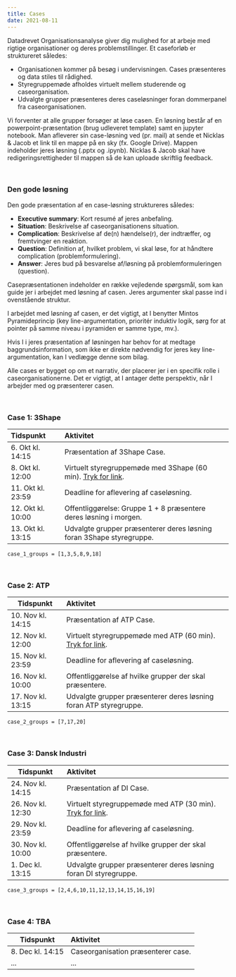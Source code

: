 ```yaml
---
title: Cases
date: 2021-08-11
---
```



Datadrevet Organisationsanalyse giver dig mulighed for at arbeje med rigtige organisationer og deres problemstillinger. Et caseforløb er struktureret således:

- Organisationen kommer på besøg i undervisningen. Cases præsenteres og data stiles til rådighed.
- Styregruppemøde afholdes virtuelt mellem studerende og caseorganisation.
- Udvalgte grupper præsenteres deres caseløsninger foran dommerpanel fra caseorganisationen. 

Vi forventer at alle grupper forsøger at løse casen. En løsning består af en powerpoint-præsentation (brug udleveret template) samt en jupyter notebook. Man afleverer sin case-løsning ved (pr. mail) at sende et Nicklas & Jacob et link til en mappe på en sky (fx. Google Drive). Mappen indeholder jeres løsning (.pptx og .ipynb). Nicklas & Jacob skal have redigeringsrettigheder til mappen så de kan uploade skriftlig feedback.


&nbsp;
### Den gode løsning
Den gode præsentation af en case-løsning struktureres således:

- **Executive summary**: Kort resumé af jeres anbefaling.
- **Situation**: Beskrivelse af caseorganisationens situation.
- **Complication**: Beskrivelse af de(n) hændelse(r), der indtræffer, og fremtvinger en reaktion.
- **Question**: Definition af, hvilket problem, vi skal løse, for at håndtere complication (problemformulering).
- **Answer**: Jeres bud på besvarelse af/løsning på problemformuleringen (question).

Casepræsentationen indeholder en række vejledende spørgsmål, som kan guide jer i arbejdet med løsning af casen. Jeres argumenter skal passe ind i ovenstående struktur.

I arbejdet med løsning af casen, er det vigtigt, at I benytter Mintos Pyramideprincip (key line-argumentation, prioritér induktiv logik, sørg for at pointer på samme niveau i pyramiden er samme type, mv.).

Hvis I i jeres præsentation af løsningen har behov for at medtage baggrundsinformation, som ikke er direkte nødvendig for jeres key line-argumentation, kan I vedlægge denne som bilag.

Alle cases er bygget op om et narrativ, der placerer jer i en specifik rolle i caseorganisationerne. Det er vigtigt, at I antager dette perspektiv, når I arbejder med og præsenterer casen.


&nbsp;
### Case 1: 3Shape

Tidspunkt  | Aktivitet 
:------|:------|
6. Okt kl. 14:15 | Præsentation af 3Shape Case.
8. Okt kl. 12:00 | Virtuelt styregruppemøde med 3Shape (60 min). [Tryk for link](https://ucph-ku.zoom.us/my/nicklas.johansen).
11. Okt kl. 23:59 | Deadline for aflevering af caseløsning. 
12. Okt kl. 10:00 | Offentliggørelse: Gruppe 1 + 8 præsentere deres løsning i morgen.
13. Okt kl. 13:15 | Udvalgte grupper præsenterer deres løsning foran 3Shape styregruppe.
```python:
case_1_groups = [1,3,5,8,9,18]
```


&nbsp;
### Case 2: ATP

Tidspunkt  | Aktivitet 
------|:------|
10. Nov kl. 14:15 | Præsentation af ATP Case.
12. Nov kl. 12:00 | Virtuelt styregruppemøde med ATP (60 min). [Tryk for link](https://ucph-ku.zoom.us/my/nicklas.johansen).
15. Nov kl. 23:59 | Deadline for aflevering af caseløsning.
16. Nov kl. 10:00 | Offentliggørelse af hvilke grupper der skal præsentere.
17. Nov kl. 13:15 | Udvalgte grupper præsenterer deres løsning foran ATP styregruppe.
```python:
case_2_groups = [7,17,20]
```

&nbsp;
### Case 3: Dansk Industri

Tidspunkt  | Aktivitet 
------|:------|
24. Nov kl. 14:15 | Præsentation af DI Case.
26. Nov kl. 12:30 | Virtuelt styregruppemøde med ATP (30 min). [Tryk for link](https://ucph-ku.zoom.us/my/nicklas.johansen).
29. Nov kl. 23:59 | Deadline for aflevering af caseløsning.
30. Nov kl. 10:00 | Offentliggørelse af hvilke grupper der skal præsentere.
1. Dec kl. 13:15 | Udvalgte grupper præsenterer deres løsning foran DI styregruppe.
```python:
case_3_groups = [2,4,6,10,11,12,13,14,15,16,19]
```



&nbsp;
### Case 4: TBA

Tidspunkt  | Aktivitet 
------|:------|
8. Dec kl. 14:15 | Caseorganisation præsenterer case.
... | ...
